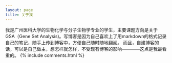 ```yaml
---
layout: page
title: 关于我 
---
```

我是广州医科大学的生物化学与分子生物学专业的学生，主要课题方向是关于GSA（Gene Set Analysis)。写博客是因为自己喜欢上了用markdown的格式记录自己的笔记，随手上传到博客中，方便自己随时随地翻阅。
而且，自建博客的话，可以是自己做主，想怎样就怎样，不受现有博客的影响————这点是我最看重的。
{% include comments.html %}

